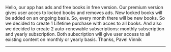 Hello, our app has ads and free books in free version. Our premium version gives user acces to locked books and removes ads.
New locked books will be added on an ongoing basis. So, every month there will be new books. So we decided to create 1 Lifetime purchase 
with acces to all books. And also we decided to create 2 auto-renewable subscriptions: monthly subscription and yearly subscription.
Both subscription will give user access to all existing content on monthly or yearly basis.
Thanks,
Pavel Vinnik


------------------------------------------------------------------

